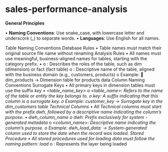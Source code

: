 # sales-performance-analysis

**General Principles** 

•	**Naming Conventions**: Use snake_case, with lowercase letter and underscore (_) to separate words.
•	**Languages**: Use English for all names.

Table Naming Conventions
Database Rules
•	Table names must match their original source file name without renaming 
Analysis Rules
•	All names must use meaningful, business-aligned names for tables, starting with the category prefix.
•	<category> <entity>
o	<category>: Describes the roles of the table, such as dim (dimension) or fact (fact table)
o	<entity>: Descriptive name of the table, aligned with the business domain (e.g., customers, products)
o	Example:
	dim_products → Dimension table for products data
Column Naming Conventions
Surrogate Keys 
•	All primary keys in dimension tables must use the suffix _key
•	<table_name_key>
o	<table_name>: Refers to the name of the table or entity the key belongs to.
o	_key: A suffix indicating that this column is a surrogate key.
o	Example: customer_key → Surrogate key in the dim_customers table
Technical Columns 
•	All Technical columns must start with the prefix dwh_, followed by a descriptive name indicating the column’s purpose.
•	dwh_column_name
o	dwh: Prefix exclusively for system -generated metadata
o	<column_name>: Descriptive name indicating the column’s purpose.
o	Example: dwh_load_data: → System-generated column used to store the date when the record was loaded. 
Stored Procedure 
•	All stored procedures used for loading data must follow the naming pattern: load_<layer>
o	<layer>: Represents the layer being loaded

